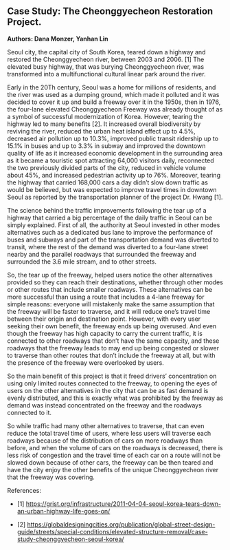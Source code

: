 

## Case Study: The Cheonggyecheon Restoration Project.
**Authors: Dana Monzer, Yanhan Lin**

Seoul city, the capital city of South Korea, teared down a highway and restored the Cheonggyecheon river, between 2003 and 2006. [1] The elevated busy highway, that was burying Cheonggyecheon river, was transformed into a multifunctional cultural linear park around the river. 

Early in the 20Th century, Seoul was a home for millions of residents, and the river was used as a dumping ground, which made it polluted and it was decided to cover it up and build a freeway over it in the 1950s, then in 1976, the four-lane elevated Cheonggyecheon Freeway was already thought of as a symbol of successful modernization of Korea.
However, tearing the highway led to many benefits [2]. It increased overall biodiversity by reviving the river, reduced the urban heat island effect up to 4.5%, decreased air pollution up to 10.3%, improved public transit ridership up to 15.1%  in buses and up to 3.3% in subway and improved the downtown quality of life as it increased economic development in the surrounding area as it became a touristic spot attracting 64,000 visitors daily, reconnected the two previously divided parts of the city, reduced in vehicle volume about 45%, and increased pedestrian activity up to 76%. Moreover, tearing the highway that carried 168,000 cars a day didn’t slow down traffic as would be believed, but was expected to improve travel times in downtown Seoul as reported by the transportation planner of the project Dr. Hwang [1]. 

 The science behind the traffic improvements following the tear up of a highway that carried a big percentage of the daily traffic in Seoul can be simply explained. First of all, the authority at Seoul invested in other modes alternatives such as a dedicated bus lane to improve the performance of buses and subways and part of the transportation demand was diverted to transit, where the rest of the demand was diverted to a four-lane street nearby and the parallel roadways that surrounded the freeway and surrounded the 3.6 mile stream, and to other streets. 
 
So, the tear up of the freeway, helped users notice the other alternatives provided so they can reach their destinations, whether through other modes or other routes that include smaller roadways. These alternatives can be more successful than using a route that includes a 4-lane freeway for simple reasons: everyone will mistakenly make the same assumption that the freeway will be faster to traverse, and it will reduce one’s travel time between their origin and destination point. However, with every user seeking their own benefit, the freeway ends up being overused. And even though the freeway has high capacity to carry the current traffic, it is connected to other roadways that don’t have the same capacity, and these roadways that the freeway leads to may end up being congested or slower to traverse than other routes that don’t include the freeway at all, but with the presence of the freeway were overlooked by users. 

So the main benefit of this project is that it freed drivers’ concentration on using only limited routes connected to the freeway, to opening the eyes of users on the other alternatives in the city that can be as fast demand is evenly distributed, and this is exactly what was prohibited by the freeway as demand was instead concentrated on the freeway and the roadways connected to it. 

So while traffic had many other alternatives to traverse, that can even reduce the total travel time of users, where less users will traverse each roadways because of the distribution of cars on more roadways than before, and when the volume of cars on the roadways is decreased, there is less risk of congestion and the travel time of each car on a route will not be slowed down because of other cars, the freeway can be then teared and have the city enjoy the other benefits of the unique Cheonggyecheon river that the freeway was covering. 


References:
- [1] https://grist.org/infrastructure/2011-04-04-seoul-korea-tears-down-an-urban-highway-life-goes-on/

- [2] https://globaldesigningcities.org/publication/global-street-design-guide/streets/special-conditions/elevated-structure-removal/case-study-cheonggyecheon-seoul-korea/



